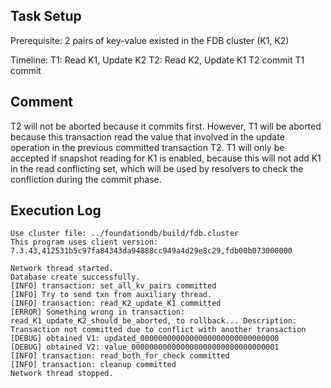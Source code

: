 ## Task Setup
Prerequisite: 2 pairs of key-value existed in the FDB cluster (K1, K2)

Timeline:
T1: Read K1, Update K2
T2: Read K2, Update K1
T2 commit
T1 commit

## Comment
T2 will not be aborted because it commits first. However, T1 will be aborted because this transaction read the value that involved in the update operation in the previous committed transaction T2. T1 will only be accepted if snapshot reading for K1 is enabled, because this will not add K1 in the read conflicting set, which will be used by resolvers to check the confliction during the commit phase.

## Execution Log
```
Use cluster file: ../foundationdb/build/fdb.cluster
This program uses client version: 7.3.43,412531b5c97fa84343da94888cc949a4d29e8c29,fdb00b073000000

Network thread started.
Database create successfully.
[INFO] transaction: set_all_kv_pairs committed
[INFO] Try to send txn from auxiliary thread.
[INFO] transaction: read_K2_update_K1 committed
[ERROR] Something wrong in transaction: read_K1_update_K2_should_be_aborted, to rollback... Description: Transaction not committed due to conflict with another transaction
[DEBUG] obtained V1: updated_0000000000000000000000000000000
[DEBUG] obtained V2: value_000000000000000000000000000000001
[INFO] transaction: read_both_for_check committed
[INFO] transaction: cleanup committed
Network thread stopped.
```
